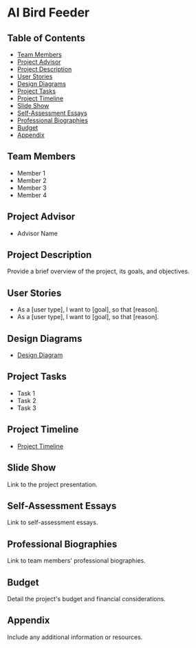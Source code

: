 # AI Bird Feeder

## Table of Contents
- [Team Members](Senior-Design)
- [Project Advisor](#project-advisor)
- [Project Description](#project-description)
- [User Stories](#user-stories)
- [Design Diagrams](#design-diagrams)
- [Project Tasks](#project-tasks)
- [Project Timeline](#project-timeline)
- [Slide Show](#slide-show)
- [Self-Assessment Essays](#self-assessment-essays)
- [Professional Biographies](#professional-biographies)
- [Budget](#budget)
- [Appendix](#appendix)

## Team Members
- Member 1
- Member 2
- Member 3
- Member 4

## Project Advisor
- Advisor Name

## Project Description
Provide a brief overview of the project, its goals, and objectives.

## User Stories
- As a [user type], I want to [goal], so that [reason].
- As a [user type], I want to [goal], so that [reason].

## Design Diagrams
- [Design Diagram](Design%20Diagram/Design%20Diagram.pdf)

## Project Tasks
- Task 1
- Task 2
- Task 3

## Project Timeline
- [Project Timeline](Homework-Assignments/Assignment%206.md)

## Slide Show
Link to the project presentation.

## Self-Assessment Essays
Link to self-assessment essays.

## Professional Biographies
Link to team members' professional biographies.

## Budget
Detail the project's budget and financial considerations.

## Appendix
Include any additional information or resources.
